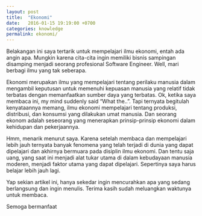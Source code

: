 ```yaml
---
layout: post
title:  "Ekonomi"
date:   2016-01-15 19:19:00 +0700
categories: knowledge
permalink: ekonomi/
---
```


Belakangan ini saya tertarik untuk mempelajari ilmu ekonomi, entah ada angin apa. Mungkin karena cita-cita ingin memiliki bisnis sampingan disamping menjadi seorang profesional Software Engineer. Well, mari berbagi ilmu yang tak seberapa.

Ekonomi merupakan ilmu yang mempelajari tentang perilaku manusia dalam mengambil keputusan untuk memenuhi kepuasan manusia yang relatif tidak terbatas dengan memanfaatkan sumber daya yang terbatas. Ok, ketika saya membaca ini, my mind suddenly said “What the..”. Tapi ternyata begitulah kenyataannya memang, ilmu ekonomi mempelajari tentang produksi, distribusi, dan konsumsi yang dilakukan umat manusia. Dan seorang ekonom adalah seseorang yang menerapkan prinsip-prinsip ekonomi dalam kehidupan dan pekerjaannya.

Hmm, menarik menurut saya. Karena setelah membaca dan mempelajari lebih jauh ternyata banyak fenomena yang telah terjadi di dunia yang dapat dipelajari dan akhirnya bermuara pada disiplin ilmu ekonomi. Dan tentu saja uang, yang saat ini menjadi alat tukar utama di dalam kebudayaan manusia moderen, menjadi faktor utama yang dapat dipelajari. Sepertinya saya harus belajar lebih jauh lagi.

Yap sekian artikel ini, hanya sekedar ingin mencurahkan apa yang sedang berlangsung dan ingin menulis. Terima kasih sudah meluangkan waktunya untuk membaca.

Semoga bermanfaat
